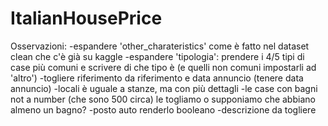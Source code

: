 # ItalianHousePrice
Osservazioni:
-espandere 'other_charateristics' come è fatto nel dataset clean che c'è già su kaggle
-espandere 'tipologia': prendere i 4/5 tipi di case più comuni e scrivere di che tipo è (e quelli non comuni impostarli ad 'altro')
-togliere riferimento da riferimento e data annuncio (tenere data annuncio)
-locali è uguale a stanze, ma con più dettagli
-le case con bagni not a number (che sono 500 circa) le togliamo o supponiamo che abbiano almeno un bagno?
-posto auto renderlo booleano
-descrizione da togliere
